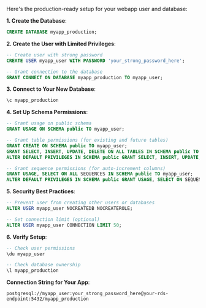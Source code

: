 Here's the production-ready setup for your webapp user and database:

**1. Create the Database**:
```sql
CREATE DATABASE myapp_production;
```

**2. Create the User with Limited Privileges**:
```sql
-- Create user with strong password
CREATE USER myapp_user WITH PASSWORD 'your_strong_password_here';

-- Grant connection to the database
GRANT CONNECT ON DATABASE myapp_production TO myapp_user;
```

**3. Connect to Your New Database**:
```sql
\c myapp_production
```

**4. Set Up Schema Permissions**:
```sql
-- Grant usage on public schema
GRANT USAGE ON SCHEMA public TO myapp_user;

-- Grant table permissions (for existing and future tables)
GRANT CREATE ON SCHEMA public TO myapp_user;
GRANT SELECT, INSERT, UPDATE, DELETE ON ALL TABLES IN SCHEMA public TO myapp_user;
ALTER DEFAULT PRIVILEGES IN SCHEMA public GRANT SELECT, INSERT, UPDATE, DELETE ON TABLES TO myapp_user;

-- Grant sequence permissions (for auto-increment columns)
GRANT USAGE, SELECT ON ALL SEQUENCES IN SCHEMA public TO myapp_user;
ALTER DEFAULT PRIVILEGES IN SCHEMA public GRANT USAGE, SELECT ON SEQUENCES TO myapp_user;
```

**5. Security Best Practices**:
```sql
-- Prevent user from creating other users or databases
ALTER USER myapp_user NOCREATEDB NOCREATEROLE;

-- Set connection limit (optional)
ALTER USER myapp_user CONNECTION LIMIT 50;
```

**6. Verify Setup**:
```sql
-- Check user permissions
\du myapp_user

-- Check database ownership
\l myapp_production
```

**Connection String for Your App**:
```
postgresql://myapp_user:your_strong_password_here@your-rds-endpoint:5432/myapp_production
```
